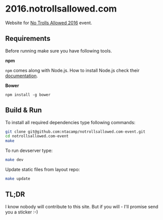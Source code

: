 # 2016.notrollsallowed.com

Website for [No Trolls Allowed 2016](http://2016.notrollsallowed.com/) event.

## Requirements

Before running make sure you have following tools.

**npm**

`npm` comes along with Node.js. How to install Node.js check their [documentation](https://github.com/joyent/node/wiki/Installing-Node.js-via-package-manager).

**Bower**
```
npm install -g bower
```

## Build & Run

To install all required dependencies type following commands:

``` sh
git clone git@github.com:ntacamp/notrollsallowed.com-event.git
cd notrollsallowed.com-event
make
```

To run devserver type:
``` sh
make dev
```

Update static files from layout repo:
``` sh
make update
```

## TL;DR
I know nobody will contribute to this site. But if you will - I'll promise send you a sticker :-)
